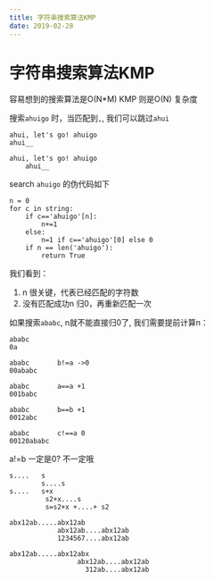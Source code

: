 ```yaml
---
title: 字符串搜索算法KMP
date: 2019-02-28
---
```

# 字符串搜索算法KMP
容易想到的搜索算法是O(N*M)
KMP 则是O(N) 复杂度

搜索`ahuigo` 时，当匹配到`,`, 我们可以跳过`ahui`

    ahui, let's go! ahuigo
    ahui__

    ahui, let's go! ahuigo
        ahui__

search `ahuigo` 的伪代码如下 


    n = 0
    for c in string:
        if c=='ahuigo'[n]:
            n+=1
        else:
            n=1 if c=='ahuigo'[0] else 0
        if n == len('ahuigo'):
            return True

我们看到：
1. n 很关键，代表已经匹配的字符数
2. 没有匹配成功n 归0，再重新匹配一次

如果搜索`ababc`, n就不能直接归0了, 我们需要提前计算n：

    ababc   
    0a

    ababc       b!=a ->0
    00ababc

    ababc       a==a +1
    001babc

    ababc       b==b +1
    0012abc

    ababc       c!==a 0
    00120ababc

a!=b 一定是0? 不一定哦


    s....   s
            s....s
    s....   s+x
             s2+x....s
             s=s2+x +....+ s2

    abx12ab.....abx12ab
                abx12ab....abx12ab
                1234567....abx12ab

    abx12ab.....abx12abx
                     abx12ab....abx12ab
                       312ab....abx12ab